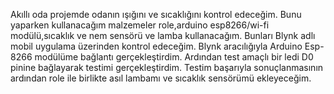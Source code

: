 Akıllı oda projemde odanın ışığını ve sıcaklığını kontrol edeceğim.
Bunu yaparken kullanacağım malzemeler role,arduino esp8266/wi-fi modülü,sıcaklık ve nem sensörü ve lamba kullanacağım.
Bunları Blynk adlı mobil uygulama üzerinden kontrol edeceğim.
Blynk aracılığıyla Arduino Esp-8266 modülüme bağlantı gerçekleştirdim.
Ardından test amaçlı bir ledi D0 pinine bağlayarak testimi gerçekleştirdim.
Testim başarıyla sonuçlanmasının ardından role ile birlikte asıl lambamı ve sıcaklık sensörümü ekleyeceğim.

